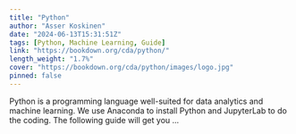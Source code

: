 ```yaml
---
title: "Python"
author: "Asser Koskinen"
date: "2024-06-13T15:31:51Z"
tags: [Python, Machine Learning, Guide]
link: "https://bookdown.org/cda/python/"
length_weight: "1.7%"
cover: "https://bookdown.org/cda/python/images/logo.jpg"
pinned: false
---
```


Python is a programming language well-suited for data analytics and machine learning. We use Anaconda to install Python and JupyterLab to do the coding. The following guide will get you ...
